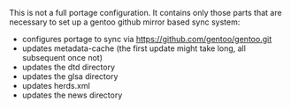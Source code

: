 This is not a full portage configuration. It contains only those parts that are
necessary to set up a gentoo github mirror based sync system:
* configures portage to sync via https://github.com/gentoo/gentoo.git
* updates metadata-cache (the first update might take long, all subsequent once not)
* updates the dtd directory
* updates the glsa directory
* updates herds.xml
* updates the news directory
